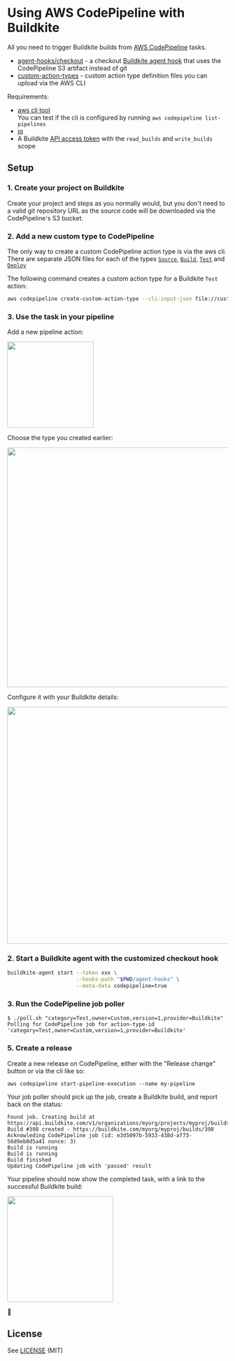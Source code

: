 # Using AWS CodePipeline with Buildkite

All you need to trigger Buildkite builds from [AWS CodePipeline](https://aws.amazon.com/codepipeline/) tasks.

* [agent-hooks/checkout](agent-hooks/checkout) - a checkout [Buildkite agent hook](https://buildkite.com/docs/agent/hooks) that uses the CodePipeline S3 artifact instead of git
* [custom-action-types](custom-action-types) - custom action type definition files you can upload via the AWS CLI

Requirements:

* [aws cli tool](https://aws.amazon.com/cli/)<br>You can test if the cli is configured by running `aws codepipeline list-pipelines`
* [jq](https://stedolan.github.io/jq/)
* A Buildkite [API access token](https://buildkite.com/docs/api#authentication) with the `read_builds` and `write_builds` scope

## Setup

### 1. Create your project on Buildkite

Create your project and steps as you normally would, but you don't need to a valid git repository URL as the source code will be downloaded via the CodePipeline's S3 bucket.

### 2. Add a new custom type to CodePipeline

The only way to create a custom CodePipeline action type is via the aws cli. There are separate JSON files for each of the types [`Source`](custom-action-types/source.json), [`Build`](custom-action-types/build.json), [`Test`](custom-action-types/test.json) and [`Deploy`](custom-action-types/deploy.json)

The following command creates a custom action type for a Buildkite `Test` action:

```bash
aws codepipeline create-custom-action-type --cli-input-json file://custom-action-types/test.json
```

### 3. Use the task in your pipeline

Add a new pipeline action:

<img src="http://i.imgur.com/2ItTqhq.png" width="197">

Choose the type you created earlier:

<img src="http://i.imgur.com/EJoLV8R.png" width="548">

Configure it with your Buildkite details:

<img src="http://i.imgur.com/hfiyBEa.png" width="542">

### 2. Start a Buildkite agent with the customized checkout hook

```bash
buildkite-agent start --token xxx \
                      --hooks-path "$PWD/agent-hooks" \
                      --meta-data codepipeline=true
```

### 3. Run the CodePipeline job poller

```
$ ./poll.sh "category=Test,owner=Custom,version=1,provider=Buildkite"
Polling for CodePipeline job for action-type-id 'category=Test,owner=Custom,version=1,provider=Buildkite'
```

### 5. Create a release

Create a new release on CodePipeline, either with the "Release change" button or via the cli like so:

```
aws codepipeline start-pipeline-execution --name my-pipeline
```

Your job poller should pick up the job, create a Buildkite build, and report back on the status:

```
Found job. Creating build at https://api.buildkite.com/v1/organizations/myorg/projects/myproj/builds
Build #398 created - https://buildkite.com/myorg/myproj/builds/398
Acknowleding CodePipeline job (id: e3d5097b-5933-438d-af73-56d9eb0d5a41 nonce: 3)
Build is running
Build is running
Build finished
Updating CodePipeline job with 'passed' result
```

Your pipeline should now show the completed task, with a link to the successful Buildkite build:

<img src="http://i.imgur.com/sgel4lR.png" width="242">

:tada:

## License

See [LICENSE](LICENSE) (MIT)
